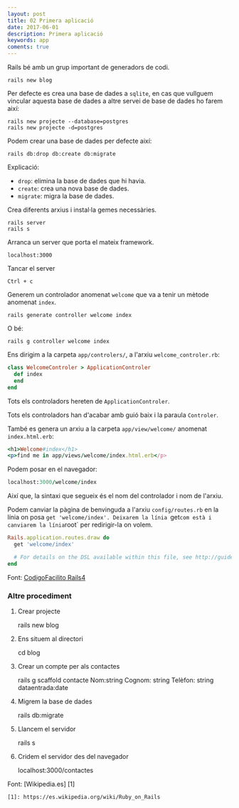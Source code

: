 ```yaml
---
layout: post
title: 02 Primera aplicació
date: 2017-06-01
description: Primera aplicació
keywords: app
coments: true
---
```


Rails bé amb un grup important de generadors de codi.

    rails new blog

Per defecte es crea una base de dades a `sqlite`, en cas que vullguem vincular aquesta base de dades a altre servei de base de dades ho farem així:

    rails new projecte --database=postgres
    rails new projecte -d=postgres

Podem crear una base de dades per defecte així:

    rails db:drop db:create db:migrate

Explicació:

- `drop`: elimina la base de dades que hi havia.
- `create`: crea una nova base de dades.
- `migrate`: migra la base de dades.

Crea diferents arxius i instal·la gemes necessàries.

    rails server
    rails s

Arranca un server que porta el mateix framework.

    localhost:3000

Tancar el server

    Ctrl + c

Generem un controlador anomenat `welcome` que va a tenir un mètode anomenat `index`.

    rails generate controller welcome index

O bé:

	rails g controller welcome index
	

Ens dirigim a la carpeta `app/controlers/`, a l'arxiu `welcome_controler.rb`:

```ruby
class WelcomeControler > ApplicationControler
  def index
  end
end
```
Tots els controladors hereten de `ApplicationControler`.

Tots els controladors han d'acabar amb guió baix i la paraula `Controler`.

També es genera un arxiu a la carpeta `app/view/welcome/` anomenat `index.html.erb`:

```ruby
<h1>Welcome#index</h1>
<p>find me in app/views/welcome/index.html.erb</p>
```
Podem posar en el navegador:

```ruby
localhost:3000/welcome/index
```

Així que, la sintaxi que segueix és el nom del controlador i nom de l'arxiu.

Podem canviar la pàgina de benvinguda a l'arxiu `config/routes.rb` en la línia on posa `get 'welcome/index'. Deixarem la línia `get` com està i canviarem la línia `root` per redirigir-la on volem.

```ruby
Rails.application.routes.draw do
  get 'welcome/index'

  # For details on the DSL available within this file, see http://guides.rubyonrails.org/routing.html
end
```


Font: [CodigoFacilito Rails4](http://codigofacilito.com/videos/curso_de_ruby_on_rails_desde_cero_primer_aplicacion)



### Altre procediment

1. Crear projecte

	rails new blog
	
2. Ens situem al directori

	cd blog

3. Crear un compte per als contactes

	rails g scaffold contacte Nom:string Cognom: string Telèfon: string dataentrada:date

4. Migrem la base de dades

	rails db:migrate

5. Llancem el servidor

	rails s

6. Cridem el servidor des del navegador

	localhost:3000/contactes
	
Font: [Wikipedia.es] [1]

	[1]: https://es.wikipedia.org/wiki/Ruby_on_Rails
